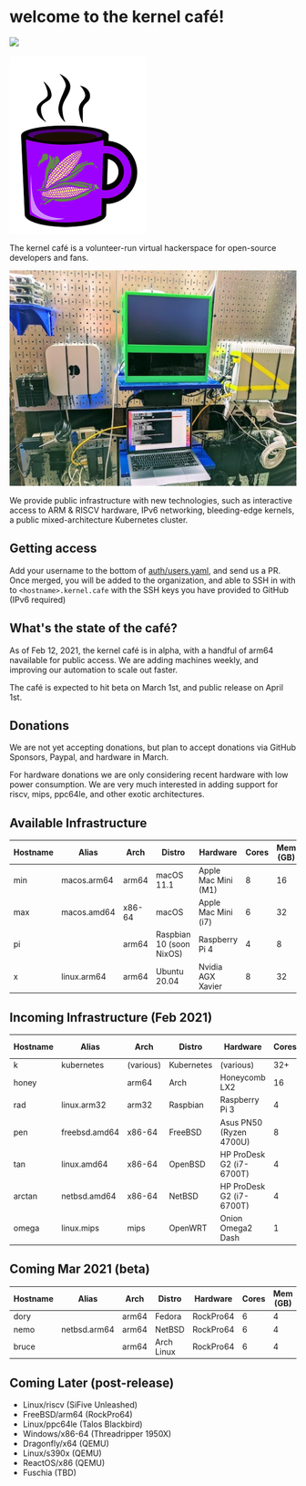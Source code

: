 # welcome to the kernel café!

<a href="https://discord.gg/s8nwgXQaKP"><img src="https://img.shields.io/discord/806023590348062750"></a>

<img src="docs/logo.png">

The kernel café is a volunteer-run virtual hackerspace for open-source developers and fans.

<img src="docs/photo.jpg">

We provide public infrastructure with new technologies, such as interactive access to ARM & RISCV hardware, IPv6 networking, bleeding-edge kernels, a public mixed-architecture Kubernetes cluster.

## Getting access

Add your username to the bottom of [auth/users.yaml](auth/users.yaml), and send us a PR. Once merged, you will be added to the organization, and able to SSH in with to `<hostname>.kernel.cafe` with the SSH keys you have provided to GitHub (IPv6 required)

## What's the state of the café?

As of Feb 12, 2021, the kernel café is in alpha, with a handful of arm64 navailable for public access. We are adding machines weekly, and improving our automation to scale out faster.

The café is expected to hit beta on March 1st, and public release on April 1st.

## Donations

We are not yet accepting donations, but plan to accept donations via GitHub Sponsors, Paypal, and hardware in March.

For hardware donations we are only considering recent hardware with low power consumption. We are very much interested in adding support for riscv, mips, ppc64le, and other exotic architectures.

## Available Infrastructure

| Hostname     | Alias       | Arch    | Distro          | Hardware                  | Cores | Mem (GB) |
| ------------ | ----------- | ------- | --------------- | ------------------------- | ----- | -------- |
| min       | macos.arm64 | arm64   | macOS 11.1      | Apple Mac Mini (M1)       | 8     | 16       |
| max         | macos.amd64     | x86-64    | macOS        | Apple Mac Mini (i7)        | 6     | 32  |     
| pi        |             | arm64   | Raspbian 10 (soon NixOS)     | Raspberry Pi 4            | 4     | 8        |
| x         | linux.arm64 | arm64   | Ubuntu 20.04    | Nvidia AGX Xavier         | 8     | 32       |

## Incoming Infrastructure (Feb 2021)

| Hostname     | Alias           | Arch      | Distro       | Hardware                   | Cores |  Mem (GB) |
| ------------ | --------------- | --------- | ------------ | -------------------------- | ----- | --------- |
| k             | kubernetes      | (various) | Kubernetes   | (various)                  | 32+   | 100+      |
| honey        |                 | arm64     | Arch        | Honeycomb LX2              | 16    | 64        |
| rad     | linux.arm32     | arm32     | Raspbian     | Raspberry Pi 3             | 4     | 2         |
| pen     | freebsd.amd64   | x86-64    | FreeBSD      | Asus PN50 (Ryzen 4700U)    | 8     | 4         |
| tan        | linux.amd64     | x86-64    | OpenBSD        | HP ProDesk G2 (i7-6700T)   | 4     | 16        |
| arctan    | netbsd.amd64     | x86-64    | NetBSD        | HP ProDesk G2 (i7-6700T)   | 4     | 16        |
| omega      | linux.mips      | mips      | OpenWRT      | Onion Omega2 Dash          | 1     | 128MB     |

## Coming Mar 2021 (beta)

| Hostname     | Alias           | Arch      | Distro       | Hardware                   | Cores |  Mem (GB) |
| ------------ | --------------- | --------- | ------------ | -------------------------- | ----- | --------- |
| dory     |                 | arm64     | Fedora       | RockPro64                  | 6     | 4         |
| nemo  | netbsd.arm64    | arm64     | NetBSD       | RockPro64                  | 6     | 4         |
| bruce     |                 | arm64     | Arch Linux   | RockPro64                  | 6     | 4         |

## Coming Later (post-release)

* Linux/riscv (SiFive Unleashed)
* FreeBSD/arm64 (RockPro64)
* Linux/ppc64le (Talos Blackbird)
* Windows/x86-64 (Threadripper 1950X)
* Dragonfly/x64 (QEMU)
* Linux/s390x (QEMU)
* ReactOS/x86 (QEMU)
* Fuschia (TBD)
